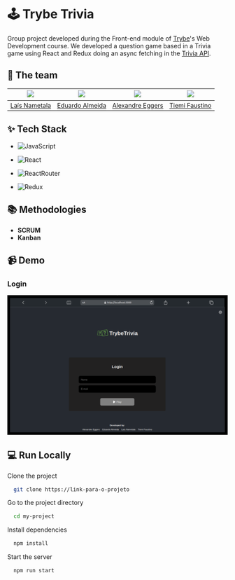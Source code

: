 # 🕹️ Trybe Trivia


Group project developed during the Front-end module of [Trybe](https://www.betrybe.com/)'s Web Development course. We developed a question game based in a Trivia game using React and Redux doing an async fetching in the [Trivia API](https://opentdb.com/api_config.php).


## 👥 The team

| <img src='https://avatars.githubusercontent.com/lalanametala' width='100' /> | <img src='https://avatars.githubusercontent.com/EduMLAlmeida' width='100' /> | <img src='https://avatars.githubusercontent.com/eggersss' width='100' /> | <img src='https://avatars.githubusercontent.com/tiemifaustino' width='100' /> |
|  :--: | :--: | :--: | :--: |
| [Laís Nametala](https://github.com/lalanametala) | [Eduardo Almeida](https://github.com/EduMLAlmeida) | [Alexandre Eggers](https://github.com/eggersss)  | [Tiemi Faustino](https://github.com/tiemifaustino) |


## ✨ Tech Stack

- ![JavaScript](https://img.shields.io/badge/JavaScript-F7DF1E?style=for-the-badge&logo=javascript&logoColor=black)

- ![React](https://img.shields.io/badge/React-20232A?style=for-the-badge&logo=react&logoColor=61DAFB)

- ![ReactRouter](https://img.shields.io/badge/React_Router-CA4245?style=for-the-badge&logo=react-router&logoColor=white)

- ![Redux](https://img.shields.io/badge/Redux-593D88?style=for-the-badge&logo=redux&logoColor=white)



## 📚 Methodologies

- **SCRUM**
- **Kanban**


## 📹 Demo

### Login

![Preview](./images/login.png)


## 💻 Run Locally

Clone the project

```bash
  git clone https://link-para-o-projeto
```

Go to the project directory

```bash
  cd my-project
```

Install dependencies

```bash
  npm install
```

Start the server

```bash
  npm run start
```

